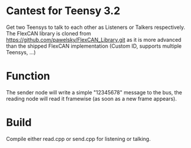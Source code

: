 # Cantest for Teensy 3.2

Get two Teensys to talk to each other as Listeners or Talkers respectively.
The FlexCAN library is cloned from https://github.com/pawelsky/FlexCAN_Library.git as it is more advanced than the shipped FlexCAN implementation (Custom ID, supports multiple Teensys, ...)

# Function
The sender node will write a simple "12345678" message to the bus, the reading node will read it framewise (as soon as a new frame appears).


# Build
Compile either read.cpp or send.cpp for listening or talking.
